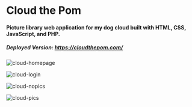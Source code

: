 # Cloud the Pom

#### Picture library web application for my dog cloud built with HTML, CSS, JavaScript, and PHP.

##### Deployed Version: https://cloudthepom.com/

![cloud-homepage](https://user-images.githubusercontent.com/44681780/70195250-057c9400-16ba-11ea-8b6b-0b0e22b9ac45.png)

![cloud-login](https://user-images.githubusercontent.com/44681780/70195251-057c9400-16ba-11ea-9167-814c365c3751.png)

![cloud-nopics](https://user-images.githubusercontent.com/44681780/70195248-057c9400-16ba-11ea-946f-89b117943880.png)

![cloud-pics](https://user-images.githubusercontent.com/44681780/70195249-057c9400-16ba-11ea-84d2-08ca71126c50.png)
